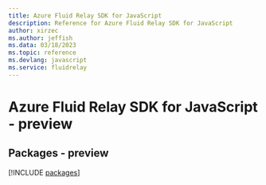 ```yaml
---
title: Azure Fluid Relay SDK for JavaScript
description: Reference for Azure Fluid Relay SDK for JavaScript
author: xirzec
ms.author: jeffish
ms.data: 03/18/2023
ms.topic: reference
ms.devlang: javascript
ms.service: fluidrelay
---
```

# Azure Fluid Relay SDK for JavaScript - preview
## Packages - preview
[!INCLUDE [packages](fluid-relay-index.md)]